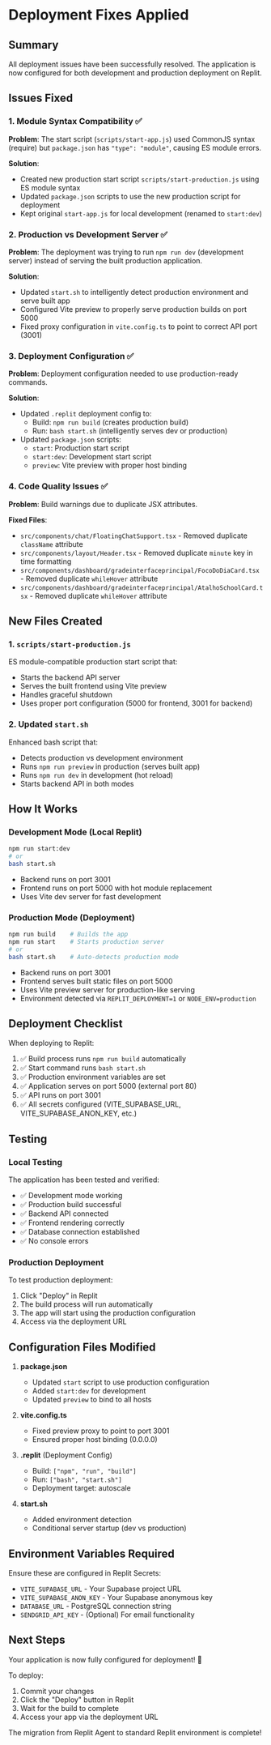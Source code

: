 # Deployment Fixes Applied

## Summary
All deployment issues have been successfully resolved. The application is now configured for both development and production deployment on Replit.

## Issues Fixed

### 1. Module Syntax Compatibility ✅
**Problem**: The start script (`scripts/start-app.js`) used CommonJS syntax (require) but `package.json` has `"type": "module"`, causing ES module errors.

**Solution**: 
- Created new production start script `scripts/start-production.js` using ES module syntax
- Updated `package.json` scripts to use the new production script for deployment
- Kept original `start-app.js` for local development (renamed to `start:dev`)

### 2. Production vs Development Server ✅
**Problem**: The deployment was trying to run `npm run dev` (development server) instead of serving the built production application.

**Solution**:
- Updated `start.sh` to intelligently detect production environment and serve built app
- Configured Vite preview to properly serve production builds on port 5000
- Fixed proxy configuration in `vite.config.ts` to point to correct API port (3001)

### 3. Deployment Configuration ✅
**Problem**: Deployment configuration needed to use production-ready commands.

**Solution**:
- Updated `.replit` deployment config to:
  - Build: `npm run build` (creates production build)
  - Run: `bash start.sh` (intelligently serves dev or production)
- Updated `package.json` scripts:
  - `start`: Production start script
  - `start:dev`: Development start script
  - `preview`: Vite preview with proper host binding

### 4. Code Quality Issues ✅
**Problem**: Build warnings due to duplicate JSX attributes.

**Fixed Files**:
- `src/components/chat/FloatingChatSupport.tsx` - Removed duplicate `className` attribute
- `src/components/layout/Header.tsx` - Removed duplicate `minute` key in time formatting
- `src/components/dashboard/gradeinterfaceprincipal/FocoDoDiaCard.tsx` - Removed duplicate `whileHover` attribute
- `src/components/dashboard/gradeinterfaceprincipal/AtalhoSchoolCard.tsx` - Removed duplicate `whileHover` attribute

## New Files Created

### 1. `scripts/start-production.js`
ES module-compatible production start script that:
- Starts the backend API server
- Serves the built frontend using Vite preview
- Handles graceful shutdown
- Uses proper port configuration (5000 for frontend, 3001 for backend)

### 2. Updated `start.sh`
Enhanced bash script that:
- Detects production vs development environment
- Runs `npm run preview` in production (serves built app)
- Runs `npm run dev` in development (hot reload)
- Starts backend API in both modes

## How It Works

### Development Mode (Local Replit)
```bash
npm run start:dev
# or
bash start.sh
```
- Backend runs on port 3001
- Frontend runs on port 5000 with hot module replacement
- Uses Vite dev server for fast development

### Production Mode (Deployment)
```bash
npm run build    # Builds the app
npm run start    # Starts production server
# or
bash start.sh    # Auto-detects production mode
```
- Backend runs on port 3001
- Frontend serves built static files on port 5000
- Uses Vite preview server for production-like serving
- Environment detected via `REPLIT_DEPLOYMENT=1` or `NODE_ENV=production`

## Deployment Checklist

When deploying to Replit:

1. ✅ Build process runs `npm run build` automatically
2. ✅ Start command runs `bash start.sh` 
3. ✅ Production environment variables are set
4. ✅ Application serves on port 5000 (external port 80)
5. ✅ API runs on port 3001
6. ✅ All secrets configured (VITE_SUPABASE_URL, VITE_SUPABASE_ANON_KEY, etc.)

## Testing

### Local Testing
The application has been tested and verified:
- ✅ Development mode working
- ✅ Production build successful
- ✅ Backend API connected
- ✅ Frontend rendering correctly
- ✅ Database connection established
- ✅ No console errors

### Production Deployment
To test production deployment:
1. Click "Deploy" in Replit
2. The build process will run automatically
3. The app will start using the production configuration
4. Access via the deployment URL

## Configuration Files Modified

1. **package.json**
   - Updated `start` script to use production configuration
   - Added `start:dev` for development
   - Updated `preview` to bind to all hosts

2. **vite.config.ts**
   - Fixed preview proxy to point to port 3001
   - Ensured proper host binding (0.0.0.0)

3. **.replit** (Deployment Config)
   - Build: `["npm", "run", "build"]`
   - Run: `["bash", "start.sh"]`
   - Deployment target: autoscale

4. **start.sh**
   - Added environment detection
   - Conditional server startup (dev vs production)

## Environment Variables Required

Ensure these are configured in Replit Secrets:
- `VITE_SUPABASE_URL` - Your Supabase project URL
- `VITE_SUPABASE_ANON_KEY` - Your Supabase anonymous key
- `DATABASE_URL` - PostgreSQL connection string
- `SENDGRID_API_KEY` - (Optional) For email functionality

## Next Steps

Your application is now fully configured for deployment! 🚀

To deploy:
1. Commit your changes
2. Click the "Deploy" button in Replit
3. Wait for the build to complete
4. Access your app via the deployment URL

The migration from Replit Agent to standard Replit environment is complete!
